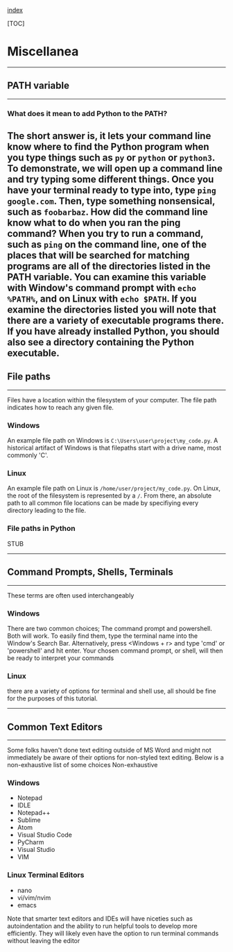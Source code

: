 [index]({{int_index}})

[TOC]

# Miscellanea
---
## PATH variable
---
### What does it mean to add Python to the PATH?
The short answer is, it lets your command line know where to find the Python program when you type things such as `py` or `python` or `python3`.
To demonstrate, we will open up a command line and try typing some different things.
Once you have your terminal ready to type into, type `ping google.com`. 
Then, type something nonsensical, such as `foobarbaz`. 
How did the command line know what to do when you ran the ping command? 
When you try to run a command, such as `ping` on the command line, one of the places that will be searched for matching programs are all of the directories listed in the PATH variable. 
You can examine this variable with Window's command prompt with `echo %PATH%`, and on Linux with `echo $PATH`. 
If you examine the directories listed you will note that there are a variety of executable programs there.
If you have already installed Python, you should also see a directory containing the Python executable.
---
## File paths
---
Files have a location within the filesystem of your computer.
The file path indicates how to reach any given file.
### Windows
An example file path on Windows is `C:\Users\user\project\my_code.py`.
A historical artifact of Windows is that filepaths start with a drive name, most commonly 'C'.
### Linux
An example file path on Linux is `/home/user/project/my_code.py`.
On Linux, the root of the filesystem is represented by a `/`.
From there, an absolute path to all common file locations can be made by specifiying every directory leading to the file.
### File paths in Python
STUB

---
## Command Prompts, Shells, Terminals
---
These terms are often used interchangeably
### Windows
There are two common choices; The command prompt and powershell. Both will work. 
To easily find them, type the terminal name into the Window's Search Bar. 
Alternatively, press <Windows + r> and type 'cmd' or 'powershell' and hit enter. 
Your chosen command prompt, or shell, will then be ready to interpret your commands
### Linux
there are a variety of options for terminal and shell use, all should be fine for the purposes of this tutorial.

---
## Common Text Editors
---
Some folks haven't done text editing outside of MS Word and might not immediately be aware of their options for non-styled text editing.
Below is a non-exhaustive list of some choices
Non-exhaustive
### Windows
- Notepad
- IDLE
- Notepad++
- Sublime
- Atom
- Visual Studio Code
- PyCharm
- Visual Studio
- VIM
### Linux Terminal Editors
- nano
- vi/vim/nvim
- emacs

Note that smarter text editors and IDEs will have niceties such as autoindentation and the ability to run helpful tools to develop more efficiently. They will likely even have the option to run terminal commands without leaving the editor

